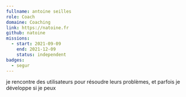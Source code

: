 ```yaml
---
fullname: antoine seilles
role: Coach
domaine: Coaching
link: https://natoine.fr
github: natoine
missions:
  - start: 2021-09-09
    end: 2021-12-09
    status: independent
badges:
  - segur
---
```


je rencontre des utilisateurs pour résoudre leurs problèmes, et parfois je développe si je peux
